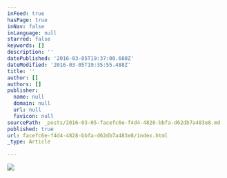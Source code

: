```yaml
---
inFeed: true
hasPage: true
inNav: false
inLanguage: null
starred: false
keywords: []
description: ''
datePublished: '2016-03-05T19:37:00.680Z'
dateModified: '2016-03-05T19:35:55.488Z'
title: ''
author: []
authors: []
publisher:
  name: null
  domain: null
  url: null
  favicon: null
sourcePath: _posts/2016-03-05-facefc6e-f4d4-4828-bbfa-d62db7a483e8.md
published: true
url: facefc6e-f4d4-4828-bbfa-d62db7a483e8/index.html
_type: Article

---
```

![](https://the-grid-user-content.s3-us-west-2.amazonaws.com/067c04f7-83cd-48e6-ad9b-4f39f412d1bb.jpg)